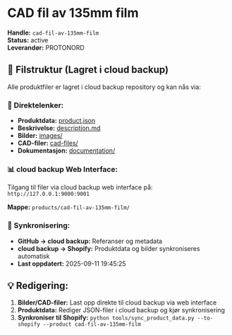 # CAD fil av 135mm film

**Handle:** `cad-fil-av-135mm-film`  
**Status:** active  
**Leverandør:** PROTONORD

## 📁 Filstruktur (Lagret i cloud backup)

Alle produktfiler er lagret i cloud backup repository og kan nås via:

### 🔗 Direktelenker:
- **Produktdata:** [product.json](http://127.0.0.1:9000/products/cad-fil-av-135mm-film/product.json)
- **Beskrivelse:** [description.md](http://127.0.0.1:9000/products/cad-fil-av-135mm-film/description.md)
- **Bilder:** [images/](http://127.0.0.1:9000/products/cad-fil-av-135mm-film/images/)
- **CAD-filer:** [cad-files/](http://127.0.0.1:9000/products/cad-fil-av-135mm-film/cad-files/)
- **Dokumentasjon:** [documentation/](http://127.0.0.1:9000/products/cad-fil-av-135mm-film/documentation/)

### 📊 cloud backup Web Interface:
Tilgang til filer via cloud backup web interface på:
`http://127.0.0.1:9000:9001`

**Mappe:** `products/cad-fil-av-135mm-film/`

### 🔄 Synkronisering:
- **GitHub → cloud backup:** Referanser og metadata
- **cloud backup → Shopify:** Produktdata og bilder synkroniseres automatisk
- **Last oppdatert:** 2025-09-11 19:45:25

## 💡 Redigering:
1. **Bilder/CAD-filer:** Last opp direkte til cloud backup via web interface
2. **Produktdata:** Rediger JSON-filer i cloud backup og kjør synkronisering
3. **Synkroniser til Shopify:** `python tools/sync_product_data.py --to-shopify --product cad-fil-av-135mm-film`

